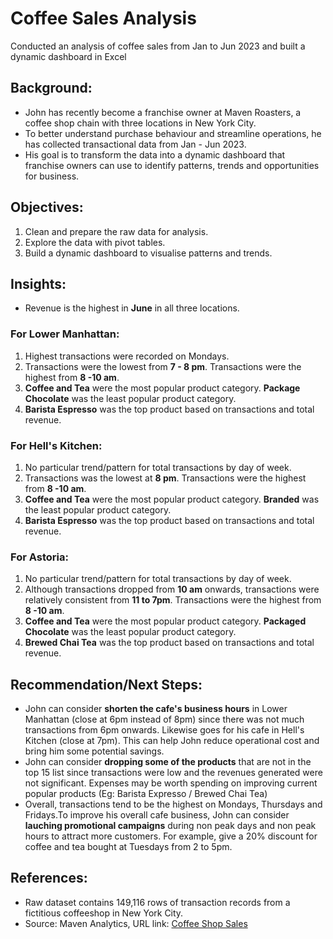 # Coffee Sales Analysis
Conducted an analysis of coffee sales from Jan to Jun 2023 and built a dynamic dashboard in Excel

## Background:
- John has recently become a franchise owner at Maven Roasters, a coffee shop chain with three locations in New York City.
- To better understand purchase behaviour and streamline operations, he has collected transactional data from Jan - Jun 2023.
- His goal is to transform the data into a dynamic dashboard that franchise owners can use to identify patterns, trends and opportunities for business.

## Objectives:
1) Clean and prepare the raw data for analysis.
2) Explore the data with pivot tables.
3) Build a dynamic dashboard to visualise patterns and trends.

## Insights:
- Revenue is the highest in **June** in all three locations.
### For Lower Manhattan: 
1) Highest transactions were recorded on Mondays. 
2) Transactions were the lowest from **7 - 8 pm**. Transactions were the highest from **8 -10 am**.
3) **Coffee and Tea** were the most popular product category. **Package Chocolate** was the least popular product category.
4) **Barista Espresso** was the top product based on transactions and total revenue.

### For Hell's Kitchen:
1) No particular trend/pattern for total transactions by day of week. 
2) Transactions was the lowest at **8 pm**. Transactions were the highest from **8 -10 am**.
3) **Coffee and Tea** were the most popular product category. **Branded** was the least popular product category.
4) **Barista Espresso** was the top product based on transactions and total revenue.

### For Astoria:
1) No particular trend/pattern for total transactions by day of week. 
2) Although transactions dropped from **10 am** onwards, transactions were relatively consistent from **11 to 7pm**. Transactions were the highest from **8 -10 am**.
3) **Coffee and Tea** were the most popular product category. **Packaged Chocolate** was the least popular product category.
4) **Brewed Chai Tea** was the top product based on transactions and total revenue.

## Recommendation/Next Steps:
- John can consider **shorten the cafe's business hours** in Lower Manhattan (close at 6pm instead of 8pm) since there was not much transactions from 6pm onwards. Likewise goes for his cafe in Hell's Kitchen (close at 7pm). This can help John reduce operational cost and bring him some potential savings.
- John can consider **dropping some of the products** that are not in the top 15 list since transactions were low and the revenues generated were not significant. Expenses may be worth spending on improving current popular products (Eg: Barista Expresso / Brewed Chai Tea)
- Overall, transactions tend to be the highest on Mondays, Thursdays and Fridays.To improve his overall cafe business, John can consider **lauching promotional campaigns** during non peak days and non peak hours to attract more customers. For example, give a 20% discount for coffee and tea bought at Tuesdays from 2 to 5pm.

## References:
- Raw dataset contains 149,116 rows of transaction records from a fictitious coffeeshop in New York City.
- Source: Maven Analytics, URL link: [Coffee Shop Sales](https://mavenanalytics.io/data-playground?order=date_added%2Cdesc&pageSize=10&search=coffee)

















